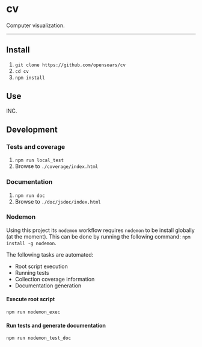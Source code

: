 # cv

Computer visualization.

<!---
[![Build Status](https://travis-ci.org/{{author}}/cv.svg)](https://travis-ci.org/{{author}}/cv)
[![Coverage Status](https://coveralls.io/repos/{{author}}/cv/badge.svg?branch=master&service=github)](https://coveralls.io/github/{{author}}/cv?branch=master)
[![Inline docs](http://inch-ci.org/github/{{author}}/cv.svg?branch=master)](http://inch-ci.org/github/{{author}}/cv)
[![Codacy Badge](https://api.codacy.com/project/badge/f3e64501763645b9aa483bf83a4dd1d5)](https://www.codacy.com/app/sam_1700/cv)
[![Code Climate](https://codeclimate.com/github/{{author}}/cv/badges/gpa.svg)](https://codeclimate.com/github/{{author}}/cv)
[![Dependency Status](https://david-dm.org/{{author}}/cv.svg)](https://david-dm.org/{{author}}/cv)
[![devDependency Status](https://david-dm.org/{{author}}/cv/dev-status.svg)](https://david-dm.org/{{author}}/cv#info=devDependencies)
-->


---


## Install

1. `git clone https://github.com/opensoars/cv`
2. `cd cv`
3. `npm install`


## Use

INC.


## Development

### Tests and coverage

1. `npm run local_test`
2. Browse to `./coverage/index.html`

### Documentation 

1. `npm run doc`
2. Browse to `./doc/jsdoc/index.html`

### Nodemon

Using this project its `nodemon` workflow requires `nodemon` to be install globally (at the moment). This can be done by running the following command: `npm install -g nodemon`.

The following tasks are automated:

* Root script execution
* Running tests
* Collection coverage information
* Documentation generation

#### Execute root script

`npm run nodemon_exec`

#### Run tests and generate documentation

`npm run nodemon_test_doc`
